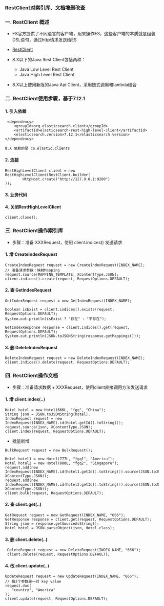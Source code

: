 ###  RestClient对索引库、文档增删改查
###  一. RestClient 概述
* ES官方提供了不同语言的客户端，用来操作ES，这些客户端的本质就是组装DSL语句，通过http请求发送给ES

* [RestClient](https://www.elastic.co/guide/en/elasticsearch/client/index.html)

* 8.X以下的Java Rest Client包括两种：
    * Java Low Level Rest Client
    * Java High Level Rest Client

* 8.X以上使用新版的Java Api Client，采用链式调用和lambda结合


###  二. RestClient使用步骤，基于7.12.1
####  1. 引入依赖
```
 <dependency>
    <groupId>org.elasticsearch.client</groupId>
    <artifactId>elasticsearch-rest-high-level-client</artifactId>
    <elasticsearch.version>7.12.1</elasticsearch.version>
</dependency>

8.X 依赖的是 co.elastic.clients
```

####  2. 连接
```
RestHighLevelClient client = new RestHighLevelClient(RestClient.builder(
        HttpHost.create("http://127.0.0.1:9200")
));
```

####  3. 业务代码
####  4. 关闭RestHighLevelClient
```
client.close();
```


###  三. RestClient操作索引库  
* 步骤：准备 XXXRequest，使用 client.indices() 发送请求

####  1. 增 CreateIndexRequest
```
CreateIndexRequest request = new CreateIndexRequest(INDEX_NAME);
// 准备请求参数：映射Mapping
request.source(MAPPING_TEMPLATE, XContentType.JSON);
client.indices().create(request, RequestOptions.DEFAULT);
```

####  2. 查 GetIndexRequest
```
GetIndexRequest request = new GetIndexRequest(INDEX_NAME);

boolean isExist = client.indices().exists(request, RequestOptions.DEFAULT);
System.out.println(isExist ? "存在" : "不存在");

GetIndexResponse response = client.indices().get(request, RequestOptions.DEFAULT);
System.out.println(JSON.toJSONString(response.getMappings()));
```


####  3. 删  DeleteIndexRequest
```
DeleteIndexRequest request = new DeleteIndexRequest(INDEX_NAME);
client.indices().delete(request, RequestOptions.DEFAULT);
```


###  四. RestClient操作文档
* 步骤：准备请求数据 + XXXRequest，使用client直接调用方法发送请求

####  1. 增  client.index(..)
```
Hotel hotel = new Hotel(666L, "fgq", "China");
String json = JSON.toJSONString(hotel);
IndexRequest request = new IndexRequest(INDEX_NAME).id(hotel.getId().toString());
request.source(json, XContentType.JSON);
client.index(request, RequestOptions.DEFAULT);
```

* 批量新增

```
BulkRequest request = new BulkRequest();

Hotel hotel1 = new Hotel(777L, "fgq1", "America");
Hotel hotel2 = new Hotel(888L, "fgq2", "Singapore");
request.add(new IndexRequest(INDEX_NAME).id(hotel1.getId().toString()).source(JSON.toJSONString(hotel1), XContentType.JSON));
request.add(new IndexRequest(INDEX_NAME).id(hotel2.getId().toString()).source(JSON.toJSONString(hotel2), XContentType.JSON));
client.bulk(request, RequestOptions.DEFAULT);
```

####  2. 查 client.get(..)
```
GetRequest request = new GetRequest(INDEX_NAME, "666");
GetResponse response = client.get(request, RequestOptions.DEFAULT);
String json = response.getSourceAsString();
Hotel hotel = JSON.parseObject(json, Hotel.class);
```


####  3. 删  client.delete(..)
```
 DeleteRequest request = new DeleteRequest(INDEX_NAME, "666");
 client.delete(request, RequestOptions.DEFAULT);
```

####  4. 改  client.update(..)
```
UpdateRequest request = new UpdateRequest(INDEX_NAME, "666");
// 每2个参数是一对 key value
request.doc(
   "country", "America"
);
client.update(request, RequestOptions.DEFAULT);
```

